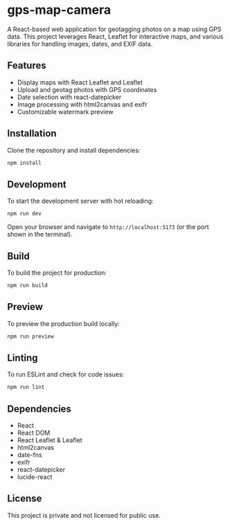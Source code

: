 # gps-map-camera

A React-based web application for geotagging photos on a map using GPS data. This project leverages React, Leaflet for interactive maps, and various libraries for handling images, dates, and EXIF data.

## Features

- Display maps with React Leaflet and Leaflet
- Upload and geotag photos with GPS coordinates
- Date selection with react-datepicker
- Image processing with html2canvas and exifr
- Customizable watermark preview

## Installation

Clone the repository and install dependencies:

```bash
npm install
```

## Development

To start the development server with hot reloading:

```bash
npm run dev
```

Open your browser and navigate to `http://localhost:5173` (or the port shown in the terminal).

## Build

To build the project for production:

```bash
npm run build
```

## Preview

To preview the production build locally:

```bash
npm run preview
```

## Linting

To run ESLint and check for code issues:

```bash
npm run lint
```

## Dependencies

- React
- React DOM
- React Leaflet & Leaflet
- html2canvas
- date-fns
- exifr
- react-datepicker
- lucide-react

## License

This project is private and not licensed for public use.
